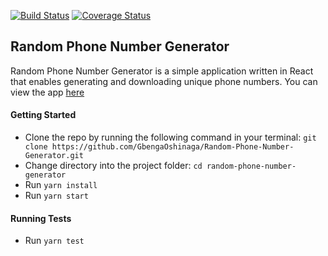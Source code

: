[![Build Status](https://travis-ci.org/GbengaOshinaga/Random-Phone-Number-Generator.svg?branch=master)](https://travis-ci.org/GbengaOshinaga/Random-Phone-Number-Generator)
[![Coverage Status](https://coveralls.io/repos/github/GbengaOshinaga/Random-Phone-Number-Generator/badge.svg?branch=master)](https://coveralls.io/github/GbengaOshinaga/Random-Phone-Number-Generator?branch=master)

## Random Phone Number Generator
Random Phone Number Generator is a simple application written in React that enables generating and downloading unique phone numbers.
You can view the app [here](https://gbengaoshinaga.github.io/Random-Phone-Number-Generator/)

#### Getting Started
 - Clone the repo by running the following command in your terminal: `git clone https://github.com/GbengaOshinaga/Random-Phone-Number-Generator.git`
 - Change directory into the project folder: `cd random-phone-number-generator`
 - Run `yarn install`
 - Run `yarn start`

 #### Running Tests
 - Run `yarn test` 